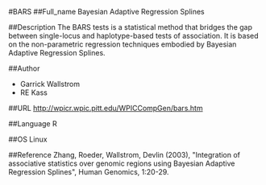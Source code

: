 #BARS
##Full_name
Bayesian Adaptive Regression Splines

##Description
The BARS tests is a statistical method that bridges the gap between single-locus and haplotype-based tests of association. It is based on the non-parametric regression techniques embodied by Bayesian Adaptive Regression Splines.

##Author
* Garrick Wallstrom
* RE Kass

##URL
http://wpicr.wpic.pitt.edu/WPICCompGen/bars.htm

##Language
R

##OS
Linux

##Reference
Zhang, Roeder, Wallstrom, Devlin (2003), "Integration of associative statistics over genomic regions using Bayesian Adaptive Regression Splines", Human Genomics, 1:20-29.

